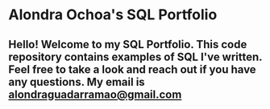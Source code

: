 # Alondra Ochoa's SQL Portfolio

## Hello! Welcome to my SQL Portfolio.  This code repository contains examples of SQL I've written. Feel free to take a look and reach out if you have any questions. My email is alondraguadarramao@gmail.com
